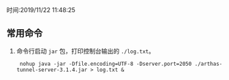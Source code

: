 时间:2019/11/22 11:48:25

## 常用命令

1. 命令行启动 `jar` 包，打印控制台输出的 `./log.txt`。

		nohup java -jar -Dfile.encoding=UTF-8 -Dserver.port=2050 ./arthas-tunnel-server-3.1.4.jar > log.txt &

